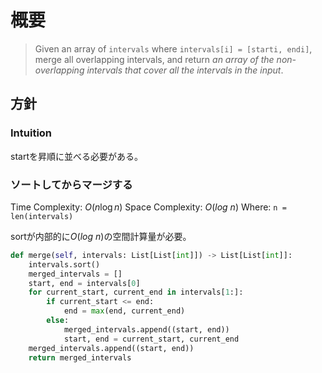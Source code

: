 # 概要
> Given an array of `intervals` where `intervals[i] = [starti, endi]`, merge all overlapping intervals, and return _an array of the non-overlapping intervals that cover all the intervals in the input_.

## 方針
### Intuition
startを昇順に並べる必要がある。

### ソートしてからマージする
Time Complexity: $O(n\log n)$
Space Complexity: $O(log\ n)$
Where: `n = len(intervals)`

sortが内部的に$O(log\ n)$の空間計算量が必要。

```python
def merge(self, intervals: List[List[int]]) -> List[List[int]]:
	intervals.sort()
	merged_intervals = []
	start, end = intervals[0]
	for current_start, current_end in intervals[1:]:
		if current_start <= end:
			end = max(end, current_end)
		else:
			merged_intervals.append((start, end))
			start, end = current_start, current_end
	merged_intervals.append((start, end))
	return merged_intervals
```
